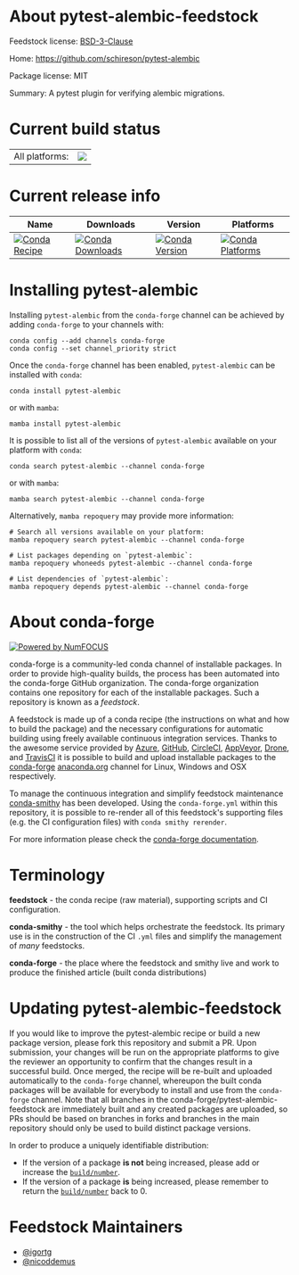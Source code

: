 About pytest-alembic-feedstock
==============================

Feedstock license: [BSD-3-Clause](https://github.com/conda-forge/pytest-alembic-feedstock/blob/main/LICENSE.txt)

Home: https://github.com/schireson/pytest-alembic

Package license: MIT

Summary: A pytest plugin for verifying alembic migrations.

Current build status
====================


<table><tr><td>All platforms:</td>
    <td>
      <a href="https://dev.azure.com/conda-forge/feedstock-builds/_build/latest?definitionId=13526&branchName=main">
        <img src="https://dev.azure.com/conda-forge/feedstock-builds/_apis/build/status/pytest-alembic-feedstock?branchName=main">
      </a>
    </td>
  </tr>
</table>

Current release info
====================

| Name | Downloads | Version | Platforms |
| --- | --- | --- | --- |
| [![Conda Recipe](https://img.shields.io/badge/recipe-pytest--alembic-green.svg)](https://anaconda.org/conda-forge/pytest-alembic) | [![Conda Downloads](https://img.shields.io/conda/dn/conda-forge/pytest-alembic.svg)](https://anaconda.org/conda-forge/pytest-alembic) | [![Conda Version](https://img.shields.io/conda/vn/conda-forge/pytest-alembic.svg)](https://anaconda.org/conda-forge/pytest-alembic) | [![Conda Platforms](https://img.shields.io/conda/pn/conda-forge/pytest-alembic.svg)](https://anaconda.org/conda-forge/pytest-alembic) |

Installing pytest-alembic
=========================

Installing `pytest-alembic` from the `conda-forge` channel can be achieved by adding `conda-forge` to your channels with:

```
conda config --add channels conda-forge
conda config --set channel_priority strict
```

Once the `conda-forge` channel has been enabled, `pytest-alembic` can be installed with `conda`:

```
conda install pytest-alembic
```

or with `mamba`:

```
mamba install pytest-alembic
```

It is possible to list all of the versions of `pytest-alembic` available on your platform with `conda`:

```
conda search pytest-alembic --channel conda-forge
```

or with `mamba`:

```
mamba search pytest-alembic --channel conda-forge
```

Alternatively, `mamba repoquery` may provide more information:

```
# Search all versions available on your platform:
mamba repoquery search pytest-alembic --channel conda-forge

# List packages depending on `pytest-alembic`:
mamba repoquery whoneeds pytest-alembic --channel conda-forge

# List dependencies of `pytest-alembic`:
mamba repoquery depends pytest-alembic --channel conda-forge
```


About conda-forge
=================

[![Powered by
NumFOCUS](https://img.shields.io/badge/powered%20by-NumFOCUS-orange.svg?style=flat&colorA=E1523D&colorB=007D8A)](https://numfocus.org)

conda-forge is a community-led conda channel of installable packages.
In order to provide high-quality builds, the process has been automated into the
conda-forge GitHub organization. The conda-forge organization contains one repository
for each of the installable packages. Such a repository is known as a *feedstock*.

A feedstock is made up of a conda recipe (the instructions on what and how to build
the package) and the necessary configurations for automatic building using freely
available continuous integration services. Thanks to the awesome service provided by
[Azure](https://azure.microsoft.com/en-us/services/devops/), [GitHub](https://github.com/),
[CircleCI](https://circleci.com/), [AppVeyor](https://www.appveyor.com/),
[Drone](https://cloud.drone.io/welcome), and [TravisCI](https://travis-ci.com/)
it is possible to build and upload installable packages to the
[conda-forge](https://anaconda.org/conda-forge) [anaconda.org](https://anaconda.org/)
channel for Linux, Windows and OSX respectively.

To manage the continuous integration and simplify feedstock maintenance
[conda-smithy](https://github.com/conda-forge/conda-smithy) has been developed.
Using the ``conda-forge.yml`` within this repository, it is possible to re-render all of
this feedstock's supporting files (e.g. the CI configuration files) with ``conda smithy rerender``.

For more information please check the [conda-forge documentation](https://conda-forge.org/docs/).

Terminology
===========

**feedstock** - the conda recipe (raw material), supporting scripts and CI configuration.

**conda-smithy** - the tool which helps orchestrate the feedstock.
                   Its primary use is in the construction of the CI ``.yml`` files
                   and simplify the management of *many* feedstocks.

**conda-forge** - the place where the feedstock and smithy live and work to
                  produce the finished article (built conda distributions)


Updating pytest-alembic-feedstock
=================================

If you would like to improve the pytest-alembic recipe or build a new
package version, please fork this repository and submit a PR. Upon submission,
your changes will be run on the appropriate platforms to give the reviewer an
opportunity to confirm that the changes result in a successful build. Once
merged, the recipe will be re-built and uploaded automatically to the
`conda-forge` channel, whereupon the built conda packages will be available for
everybody to install and use from the `conda-forge` channel.
Note that all branches in the conda-forge/pytest-alembic-feedstock are
immediately built and any created packages are uploaded, so PRs should be based
on branches in forks and branches in the main repository should only be used to
build distinct package versions.

In order to produce a uniquely identifiable distribution:
 * If the version of a package **is not** being increased, please add or increase
   the [``build/number``](https://docs.conda.io/projects/conda-build/en/latest/resources/define-metadata.html#build-number-and-string).
 * If the version of a package **is** being increased, please remember to return
   the [``build/number``](https://docs.conda.io/projects/conda-build/en/latest/resources/define-metadata.html#build-number-and-string)
   back to 0.

Feedstock Maintainers
=====================

* [@igortg](https://github.com/igortg/)
* [@nicoddemus](https://github.com/nicoddemus/)

